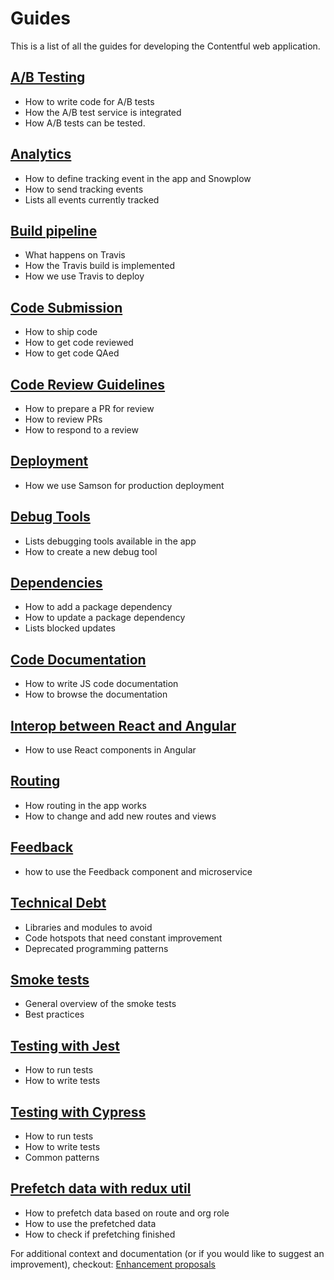 # Guides

This is a list of all the guides for developing the Contentful web application.

## [A/B Testing](./ab-testing.md)

- How to write code for A/B tests
- How the A/B test service is integrated
- How A/B tests can be tested.

## [Analytics](./analytics.md)

- How to define tracking event in the app and Snowplow
- How to send tracking events
- Lists all events currently tracked

## [Build pipeline](./build_and_deploy.md)

- What happens on Travis
- How the Travis build is implemented
- How we use Travis to deploy

## [Code Submission](./code-submission.md)

- How to ship code
- How to get code reviewed
- How to get code QAed

## [Code Review Guidelines](./code-review.md)

- How to prepare a PR for review
- How to review PRs
- How to respond to a review

## [Deployment](./deploy.md)

- How we use Samson for production deployment

## [Debug Tools](./debug.md)

- Lists debugging tools available in the app
- How to create a new debug tool

## [Dependencies](./dependencies.md)

- How to add a package dependency
- How to update a package dependency
- Lists blocked updates

## [Code Documentation](./documentation.md)

- How to write JS code documentation
- How to browse the documentation

## [Interop between React and Angular](./react-angular-interop.md)

- How to use React components in Angular

## [Routing](./routing.md)

- How routing in the app works
- How to change and add new routes and views

## [Feedback](./feedback.md)

- how to use the Feedback component and microservice

## [Technical Debt](./technical-debt.md)

- Libraries and modules to avoid
- Code hotspots that need constant improvement
- Deprecated programming patterns

## [Smoke tests](./smoke-tests.md)

- General overview of the smoke tests
- Best practices

## [Testing with Jest](./testing-jest.md)

- How to run tests
- How to write tests

## [Testing with Cypress](./testing-cypress.md)

- How to run tests
- How to write tests
- Common patterns

## [Prefetch data with redux util](./data-prefetching.md)

- How to prefetch data based on route and org role
- How to use the prefetched data
- How to check if prefetching finished

For additional context and documentation (or if you would like to suggest an improvement), checkout: [Enhancement proposals](../enhancement-proposals)
